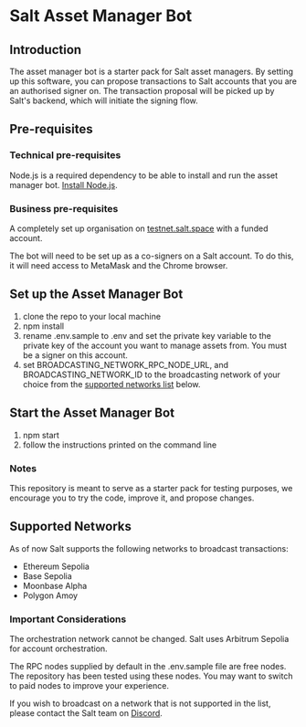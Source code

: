 # Salt Asset Manager Bot

## Introduction

The asset manager bot is a starter pack for Salt asset managers. By setting up this software, you can propose transactions to Salt accounts that you are an authorised signer on. The transaction proposal will be picked up by Salt's backend, which will initiate the signing flow. 

## Pre-requisites

### Technical pre-requisites

Node.js is a required dependency to be able to install and run the asset manager bot. [Install Node.js](https://nodejs.org/en/download/package-manager).

### Business pre-requisites

A completely set up organisation on [testnet.salt.space](https://testnet.salt.space) with a funded account.

The bot will need to be set up as a co-signers on a Salt account. To do this, it will need access to MetaMask and the Chrome browser.

## Set up the Asset Manager Bot

1. clone the repo to your local machine
2. npm install
3. rename .env.sample to .env and set the private key variable to the private key of the account you want to manage assets from. You must be a signer on this account.
4. set BROADCASTING_NETWORK_RPC_NODE_URL, and BROADCASTING_NETWORK_ID to the broadcasting network of your choice from the [supported networks list](#supported-networks) below. 

## Start the Asset Manager Bot

1. npm start
2. follow the instructions printed on the command line

### Notes

This repository is meant to serve as a starter pack for testing purposes, we encourage you to try the code, improve it, and propose changes.

## Supported Networks

As of now Salt supports the following networks to broadcast transactions:
- Ethereum Sepolia
- Base Sepolia
- Moonbase Alpha
- Polygon Amoy

### Important Considerations

The orchestration network cannot be changed. Salt uses Arbitrum Sepolia for account orchestration.

The RPC nodes supplied by default in the .env.sample file are free nodes. The repository has been tested using these nodes. You may want to switch to paid nodes to improve your experience. 

If you wish to broadcast on a network that is not supported in the list, please contact the Salt team on [Discord](https://discord.gg/UhDUBW9ymM).

